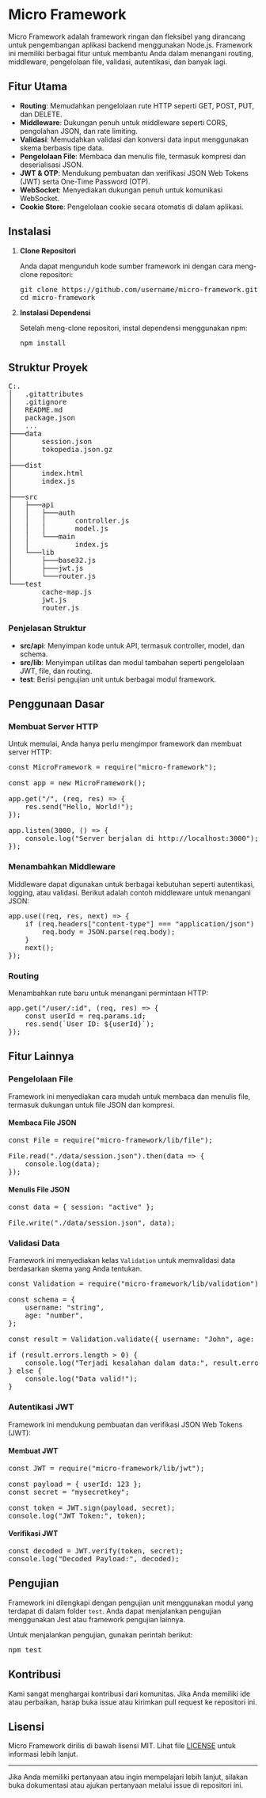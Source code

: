 # Micro Framework

Micro Framework adalah framework ringan dan fleksibel yang dirancang untuk pengembangan aplikasi backend menggunakan Node.js. Framework ini memiliki berbagai fitur untuk membantu Anda dalam menangani routing, middleware, pengelolaan file, validasi, autentikasi, dan banyak lagi.

## Fitur Utama

- **Routing**: Memudahkan pengelolaan rute HTTP seperti GET, POST, PUT, dan DELETE.
- **Middleware**: Dukungan penuh untuk middleware seperti CORS, pengolahan JSON, dan rate limiting.
- **Validasi**: Memudahkan validasi dan konversi data input menggunakan skema berbasis tipe data.
- **Pengelolaan File**: Membaca dan menulis file, termasuk kompresi dan deserialisasi JSON.
- **JWT & OTP**: Mendukung pembuatan dan verifikasi JSON Web Tokens (JWT) serta One-Time Password (OTP).
- **WebSocket**: Menyediakan dukungan penuh untuk komunikasi WebSocket.
- **Cookie Store**: Pengelolaan cookie secara otomatis di dalam aplikasi.

## Instalasi

1. **Clone Repositori**

   Anda dapat mengunduh kode sumber framework ini dengan cara meng-clone repositori:

   <pre>
   git clone https://github.com/username/micro-framework.git
   cd micro-framework
   </pre>

2. **Instalasi Dependensi**

   Setelah meng-clone repositori, instal dependensi menggunakan npm:

   <pre>
   npm install
   </pre>

## Struktur Proyek

<pre>
C:.
│   .gitattributes
│   .gitignore
│   README.md
│   package.json
│   ...
├───data
│       session.json
│       tokopedia.json.gz
│
├───dist
│       index.html
│       index.js
│
├───src
│   ├───api
│   │   ├───auth
│   │   │       controller.js
│   │   │       model.js
│   │   └───main
│   │           index.js
│   └───lib
│       ├───base32.js
│       ├───jwt.js
│       └───router.js
└───test
        cache-map.js
        jwt.js
        router.js
</pre>

### Penjelasan Struktur

- **src/api**: Menyimpan kode untuk API, termasuk controller, model, dan schema.
- **src/lib**: Menyimpan utilitas dan modul tambahan seperti pengelolaan JWT, file, dan routing.
- **test**: Berisi pengujian unit untuk berbagai modul framework.

## Penggunaan Dasar

### Membuat Server HTTP

Untuk memulai, Anda hanya perlu mengimpor framework dan membuat server HTTP:

<pre>
const MicroFramework = require("micro-framework");

const app = new MicroFramework();

app.get("/", (req, res) => {
    res.send("Hello, World!");
});

app.listen(3000, () => {
    console.log("Server berjalan di http://localhost:3000");
});
</pre>

### Menambahkan Middleware

Middleware dapat digunakan untuk berbagai kebutuhan seperti autentikasi, logging, atau validasi. Berikut adalah contoh middleware untuk menangani JSON:

<pre>
app.use((req, res, next) => {
    if (req.headers["content-type"] === "application/json") {
        req.body = JSON.parse(req.body);
    }
    next();
});
</pre>

### Routing

Menambahkan rute baru untuk menangani permintaan HTTP:

<pre>
app.get("/user/:id", (req, res) => {
    const userId = req.params.id;
    res.send(`User ID: ${userId}`);
});
</pre>

## Fitur Lainnya

### Pengelolaan File

Framework ini menyediakan cara mudah untuk membaca dan menulis file, termasuk dukungan untuk file JSON dan kompresi.

#### Membaca File JSON

<pre>
const File = require("micro-framework/lib/file");

File.read("./data/session.json").then(data => {
    console.log(data);
});
</pre>

#### Menulis File JSON

<pre>
const data = { session: "active" };

File.write("./data/session.json", data);
</pre>

### Validasi Data

Framework ini menyediakan kelas `Validation` untuk memvalidasi data berdasarkan skema yang Anda tentukan.

<pre>
const Validation = require("micro-framework/lib/validation");

const schema = {
    username: "string",
    age: "number",
};

const result = Validation.validate({ username: "John", age: 25 }, schema);

if (result.errors.length > 0) {
    console.log("Terjadi kesalahan dalam data:", result.errors);
} else {
    console.log("Data valid!");
}
</pre>

### Autentikasi JWT

Framework ini mendukung pembuatan dan verifikasi JSON Web Tokens (JWT):

#### Membuat JWT

<pre>
const JWT = require("micro-framework/lib/jwt");

const payload = { userId: 123 };
const secret = "mysecretkey";

const token = JWT.sign(payload, secret);
console.log("JWT Token:", token);
</pre>

#### Verifikasi JWT

<pre>
const decoded = JWT.verify(token, secret);
console.log("Decoded Payload:", decoded);
</pre>

## Pengujian

Framework ini dilengkapi dengan pengujian unit menggunakan modul yang terdapat di dalam folder `test`. Anda dapat menjalankan pengujian menggunakan Jest atau framework pengujian lainnya.

Untuk menjalankan pengujian, gunakan perintah berikut:

<pre>
npm test
</pre>

## Kontribusi

Kami sangat menghargai kontribusi dari komunitas. Jika Anda memiliki ide atau perbaikan, harap buka issue atau kirimkan pull request ke repositori ini.

## Lisensi

Micro Framework dirilis di bawah lisensi MIT. Lihat file [LICENSE](LICENSE) untuk informasi lebih lanjut.

---

Jika Anda memiliki pertanyaan atau ingin mempelajari lebih lanjut, silakan buka dokumentasi atau ajukan pertanyaan melalui issue di repositori ini.

